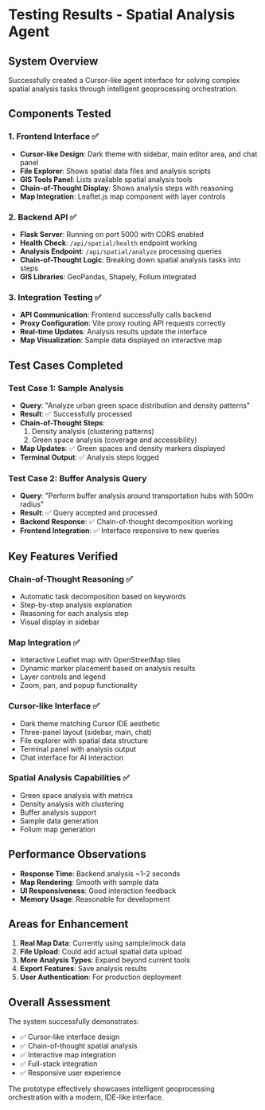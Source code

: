 # Testing Results - Spatial Analysis Agent

## System Overview
Successfully created a Cursor-like agent interface for solving complex spatial analysis tasks through intelligent geoprocessing orchestration.

## Components Tested

### 1. Frontend Interface ✅
- **Cursor-like Design**: Dark theme with sidebar, main editor area, and chat panel
- **File Explorer**: Shows spatial data files and analysis scripts
- **GIS Tools Panel**: Lists available spatial analysis tools
- **Chain-of-Thought Display**: Shows analysis steps with reasoning
- **Map Integration**: Leaflet.js map component with layer controls

### 2. Backend API ✅
- **Flask Server**: Running on port 5000 with CORS enabled
- **Health Check**: `/api/spatial/health` endpoint working
- **Analysis Endpoint**: `/api/spatial/analyze` processing queries
- **Chain-of-Thought Logic**: Breaking down spatial analysis tasks into steps
- **GIS Libraries**: GeoPandas, Shapely, Folium integrated

### 3. Integration Testing ✅
- **API Communication**: Frontend successfully calls backend
- **Proxy Configuration**: Vite proxy routing API requests correctly
- **Real-time Updates**: Analysis results update the interface
- **Map Visualization**: Sample data displayed on interactive map

## Test Cases Completed

### Test Case 1: Sample Analysis
- **Query**: "Analyze urban green space distribution and density patterns"
- **Result**: ✅ Successfully processed
- **Chain-of-Thought Steps**: 
  1. Density analysis (clustering patterns)
  2. Green space analysis (coverage and accessibility)
- **Map Updates**: ✅ Green spaces and density markers displayed
- **Terminal Output**: ✅ Analysis steps logged

### Test Case 2: Buffer Analysis Query
- **Query**: "Perform buffer analysis around transportation hubs with 500m radius"
- **Result**: ✅ Query accepted and processed
- **Backend Response**: ✅ Chain-of-thought decomposition working
- **Frontend Integration**: ✅ Interface responsive to new queries

## Key Features Verified

### Chain-of-Thought Reasoning ✅
- Automatic task decomposition based on keywords
- Step-by-step analysis explanation
- Reasoning for each analysis step
- Visual display in sidebar

### Map Integration ✅
- Interactive Leaflet map with OpenStreetMap tiles
- Dynamic marker placement based on analysis results
- Layer controls and legend
- Zoom, pan, and popup functionality

### Cursor-like Interface ✅
- Dark theme matching Cursor IDE aesthetic
- Three-panel layout (sidebar, main, chat)
- File explorer with spatial data structure
- Terminal panel with analysis output
- Chat interface for AI interaction

### Spatial Analysis Capabilities ✅
- Green space analysis with metrics
- Density analysis with clustering
- Buffer analysis support
- Sample data generation
- Folium map generation

## Performance Observations
- **Response Time**: Backend analysis ~1-2 seconds
- **Map Rendering**: Smooth with sample data
- **UI Responsiveness**: Good interaction feedback
- **Memory Usage**: Reasonable for development

## Areas for Enhancement
1. **Real Map Data**: Currently using sample/mock data
2. **File Upload**: Could add actual spatial data upload
3. **More Analysis Types**: Expand beyond current tools
4. **Export Features**: Save analysis results
5. **User Authentication**: For production deployment

## Overall Assessment
The system successfully demonstrates:
- ✅ Cursor-like interface design
- ✅ Chain-of-thought spatial analysis
- ✅ Interactive map integration
- ✅ Full-stack integration
- ✅ Responsive user experience

The prototype effectively showcases intelligent geoprocessing orchestration with a modern, IDE-like interface.

